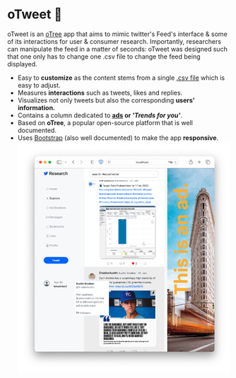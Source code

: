 # oTweet 🐣

oTweet is an [oTree](https://www.otree.org/) app that aims to mimic twitter's Feed's interface & some of its interactions for user & consumer research.
Importantly, researchers can manipulate the feed in a matter of seconds: oTweet was designed such that one only has to change one .csv file to change the feed being displayed.

- Easy to **customize** as the content stems from a single [.csv file](otree/feed/static/tweets/sample_tweets.csv) which is easy to adjust.
- Measures **interactions** such as tweets, likes and replies.
- Visualizes not only tweets but also the corresponding **users' information.**
- Contains a column dedicated to **[ads](otree/feed/static/img/flatiron.png) or _'Trends for you'_**.
- Based on **oTree**, a popular open-source platform that is well documented.
- Uses [Bootstrap](https://getbootstrap.com/docs/5.2/getting-started/introduction/) (also well documented) to make the app **responsive**.
![A screenshot showcasing the app's interface.](misc/screenshot.png)